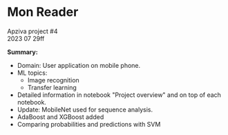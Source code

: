 # Mon Reader

Apziva project #4<br>
2023 07 29ff

__Summary:__
* Domain: User application on mobile phone.
* ML topics:
	* Image recognition
	* Transfer learning
* Detailed information in notebook "Project overview" and on top of each notebook.
* Update: MobileNet used for sequence analysis.
* AdaBoost and XGBoost added
* Comparing probabilities and predictions with SVM